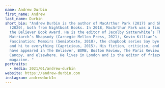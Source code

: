 ```yaml
---
name: Andrew Durbin
first_name: Andrew
last_name: Durbin
short_bio: "Andrew Durbin is the author of MacArthur Park (2017) and Skyland
  (2020), both from Nightboat Books. In 2018, MacArthur Park was a finalist for
  the Believer Book Award. He is the editor of Jacolby Satterwhite’s The
  Matriarch’s Rhapsody (Carnegie Mellon Press, 2021), Kevin Killian’s
  Fascination: Memoirs (Semiotexte, 2018), the chapbook series Say bye to reason
  and hi to everything (Capricious, 2015). His fiction, criticism, and poetry
  have appeared in The Believer, BOMB, Boston Review, The Paris Review, Triple
  Canopy, and elsewhere. He lives in London and is the editor of frieze
  magazine. "
portraits:
  - media: 2021/01/andrew-durbin
website: https://andrew-durbin.com
instagram: andrewdurb1n
---
```

